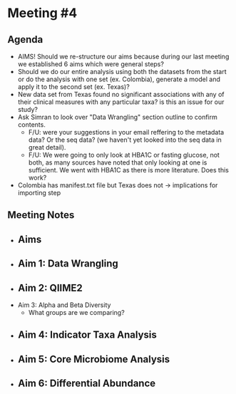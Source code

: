 # **Meeting #4**

## **Agenda** 
- AIMS! Should we re-structure our aims because during our last meeting we established 6 aims which were general steps?
- Should we do our entire analysis using both the datasets from the start or do the analysis with one set (ex. Colombia), generate a model and apply it to the second set (ex. Texas)?
- New data set from Texas found no significant associations with any of their clinical measures with any particular taxa? is this an issue for our study?
- Ask Simran to look over "Data Wrangling" section outline to confirm contents.
   - F/U: were your suggestions in your email reffering to the metadata data? Or the seq data? (we haven't yet looked into the seq data in great detail). 
   - F/U: We were going to only look at HBA1C or fasting glucose, not both, as many sources have noted that only looking at one is sufficient. We went with HBA1C as there is more literature. Does this work?
- Colombia has manifest.txt file but Texas does not -> implications for importing step


## **Meeting Notes**
- Aims
   - 
- Aim 1: Data Wrangling
   -  
- Aim 2: QIIME2
   -
- Aim 3: Alpha and Beta Diversity
   - What groups are we comparing?
- Aim 4: Indicator Taxa Analysis
   -
- Aim 5: Core Microbiome Analysis
   - 
- Aim 6: Differential Abundance
   -
